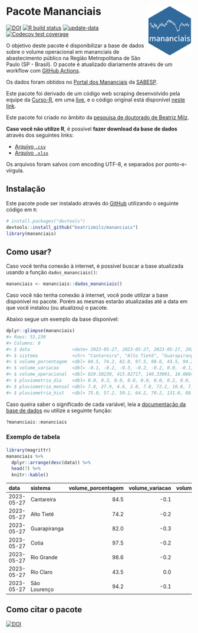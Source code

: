 
<!-- README.md is generated from README.Rmd. Please edit that file -->

# Pacote Mananciais <img src="man/figures/hexlogo.png" align="right" width = "120px"/>

<!-- badges: start -->

[![DOI](https://zenodo.org/badge/DOI/10.5281/zenodo.4733056.svg)](https://doi.org/10.5281/zenodo.4733056)
[![R build
status](https://github.com/beatrizmilz/mananciais/workflows/R-CMD-check/badge.svg)](https://github.com/beatrizmilz/mananciais/actions)
[![update-data](https://github.com/beatrizmilz/mananciais/actions/workflows/2-update_data.yaml/badge.svg)](https://github.com/beatrizmilz/mananciais/actions/workflows/2-update_data.yaml)
[![Codecov test
coverage](https://codecov.io/gh/beatrizmilz/mananciais/branch/master/graph/badge.svg)](https://codecov.io/gh/beatrizmilz/mananciais?branch=master)
<!-- badges: end -->

O objetivo deste pacote é disponibilizar a base de dados sobre o volume
operacional em mananciais de abastecimento público na Região
Metropolitana de São Paulo (SP - Brasil). O pacote é atualizado
diariamente através de um workflow com [GitHub
Actions](https://github.com/beatrizmilz/mananciais/actions).

Os dados foram obtidos no [Portal dos
Mananciais](http://mananciais.sabesp.com.br/Situacao) da
[SABESP](http://site.sabesp.com.br/site/Default.aspx).

Este pacote foi derivado de um código web scraping desenvolvido pela
equipe da [Curso-R](https://www.curso-r.com/), em uma
[live](https://youtu.be/jvZIxrMmOcQ), e o código original está
disponível [neste
link](https://github.com/curso-r/lives/blob/master/drafts/20200730_scraper_sabesp.R).

Este pacote foi criado no âmbito da [pesquisa de doutorado de Beatriz
Milz](https://beatrizmilz.github.io/tese/).

**Caso você não utilize R**, é possível **fazer download da base de
dados** através dos seguintes links:

- [Arquivo
  `.csv`](https://github.com/beatrizmilz/mananciais/raw/master/inst/extdata/mananciais.csv)
- [Arquivo
  `.xlsx`](https://github.com/beatrizmilz/mananciais/blob/master/inst/extdata/mananciais.xlsx?raw=true)

Os arquivos foram salvos com encoding UTF-8, e separados por
ponto-e-vírgula.

## Instalação

Este pacote pode ser instalado através do [GitHub](https://github.com/)
utilizando o seguinte código em `R`:

``` r
# install.packages("devtools")
devtools::install_github("beatrizmilz/mananciais")
library(mananciais)
```

## Como usar?

Caso você tenha conexão à internet, é possível buscar a base atualizada
usando a função `dados_mananciais()`:

``` r
mananciais <- mananciais::dados_mananciais() 
```

Caso você não tenha conexão à internet, você pode utilizar a base
disponível no pacote. Porém as mesmas estarão atualizadas até a data em
que você instalou (ou atualizou) o pacote.

Abaixo segue um exemplo da base disponível:

``` r
dplyr::glimpse(mananciais)
#> Rows: 53,230
#> Columns: 8
#> $ data                <date> 2023-05-27, 2023-05-27, 2023-05-27, 2023-05-27, 2…
#> $ sistema             <chr> "Cantareira", "Alto Tietê", "Guarapiranga", "Cotia…
#> $ volume_porcentagem  <dbl> 84.5, 74.2, 82.0, 97.5, 98.6, 43.5, 94.2, 84.6, 74…
#> $ volume_variacao     <dbl> -0.1, -0.2, -0.3, -0.2, -0.2, 0.0, -0.1, -0.1, -0.…
#> $ volume_operacional  <dbl> 829.50230, 415.82717, 140.33001, 16.08840, 110.662…
#> $ pluviometria_dia    <dbl> 0.0, 0.3, 0.0, 0.0, 0.0, 0.0, 0.2, 0.0, 0.2, 0.0, …
#> $ pluviometria_mensal <dbl> 7.8, 27.9, 4.6, 2.0, 7.8, 72.2, 10.8, 7.8, 27.6, 4…
#> $ pluviometria_hist   <dbl> 75.0, 57.2, 59.1, 64.2, 79.2, 131.6, 88.6, 75.0, 5…
```

Caso queira saber o significado de cada variável, leia a [documentação
da base de
dados](https://beatrizmilz.github.io/mananciais/reference/mananciais.html)
ou utilize a seguinte função:

``` r
?mananciais::mananciais
```

### Exemplo de tabela

``` r
library(magrittr)
mananciais %>% 
  dplyr::arrange(desc(data)) %>% 
  head(7) %>%
  knitr::kable()
```

| data       | sistema      | volume_porcentagem | volume_variacao | volume_operacional | pluviometria_dia | pluviometria_mensal | pluviometria_hist |
|:-----------|:-------------|-------------------:|----------------:|-------------------:|-----------------:|--------------------:|------------------:|
| 2023-05-27 | Cantareira   |               84.5 |            -0.1 |          829.50230 |              0.0 |                 7.8 |              75.0 |
| 2023-05-27 | Alto Tietê   |               74.2 |            -0.2 |          415.82717 |              0.3 |                27.9 |              57.2 |
| 2023-05-27 | Guarapiranga |               82.0 |            -0.3 |          140.33001 |              0.0 |                 4.6 |              59.1 |
| 2023-05-27 | Cotia        |               97.5 |            -0.2 |           16.08840 |              0.0 |                 2.0 |              64.2 |
| 2023-05-27 | Rio Grande   |               98.6 |            -0.2 |          110.66233 |              0.0 |                 7.8 |              79.2 |
| 2023-05-27 | Rio Claro    |               43.5 |             0.0 |            5.94007 |              0.0 |                72.2 |             131.6 |
| 2023-05-27 | São Lourenço |               94.2 |            -0.1 |           83.68175 |              0.2 |                10.8 |              88.6 |

## Como citar o pacote

[![DOI](https://zenodo.org/badge/DOI/10.5281/zenodo.4733056.svg)](https://doi.org/10.5281/zenodo.4733056)

